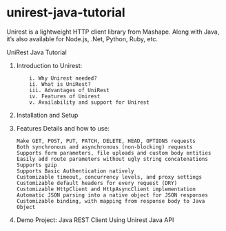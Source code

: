 # unirest-java-tutorial
Unirest is a lightweight HTTP client library from Mashape. Along with Java, it’s also available for Node.js, .Net, Python, Ruby, etc.

UniRest Java Tutorial

1. Introduction to Unirest:

           i. Why Unirest needed?         
           ii. What is UniRest?
           iii. Advantages of UniRest
           iv. Features of Unirest
           v. Availability and support for Unirest
2. Installation and Setup

3.  Features Details and how to use:

        Make GET, POST, PUT, PATCH, DELETE, HEAD, OPTIONS requests
        Both synchronous and asynchronous (non-blocking) requests
        Supports form parameters, file uploads and custom body entities
        Easily add route parameters without ugly string concatenations
        Supports gzip
        Supports Basic Authentication natively
        Customizable timeout, concurrency levels, and proxy settings
        Customizable default headers for every request (DRY)
        Customizable HttpClient and HttpAsyncClient implementation
        Automatic JSON parsing into a native object for JSON responses
        Customizable binding, with mapping from response body to Java Object

4. Demo Project: Java REST Client Using Unirest Java API


